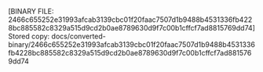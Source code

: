 [BINARY FILE: 2466c655252e31993afcab3139cbc01f20faac7507d1b9488b4531336fb4228bc885582c8329a515d9cd2b0ae8789630d9f7c00b1cffcf7ad8815769dd74]
Stored copy: docs/converted-binary/2466c655252e31993afcab3139cbc01f20faac7507d1b9488b4531336fb4228bc885582c8329a515d9cd2b0ae8789630d9f7c00b1cffcf7ad8815769dd74

